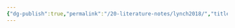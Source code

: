 ```yaml
---
{"dg-publish":true,"permalink":"/20-literature-notes/lynch2018/","title":"Play anything - The pleasure of limits, the uses of boredom, and the secret of games","tags":["gamification"],"noteIcon":"","created":"2024.08.30 17:34","updated":"2024.09.09 16:17"}
---
```


